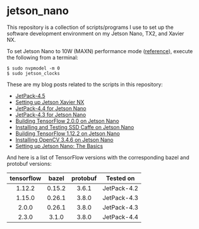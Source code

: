 # jetson_nano

This repository is a collection of scripts/programs I use to set up the software development environment on my Jetson Nano, TX2, and Xavier NX.

To set Jetson Nano to 10W (MAXN) performance mode ([reference](https://devtalk.nvidia.com/default/topic/1050377/jetson-nano/deep-learning-inference-benchmarking-instructions/)), execute the following from a terminal:

   ```shell
   $ sudo nvpmodel -m 0
   $ sudo jetson_clocks
   ```

These are my blog posts related to the scripts in this repository:

* [JetPack-4.5](https://jkjung-avt.github.io/jetpack-4.5/)
* [Setting up Jetson Xavier NX](https://jkjung-avt.github.io/setting-up-xavier-nx/)
* [JetPack-4.4 for Jetson Nano](https://jkjung-avt.github.io/jetpack-4.4/)
* [JetPack-4.3 for Jetson Nano](https://jkjung-avt.github.io/jetpack-4.3/)
* [Building TensorFlow 2.0.0 on Jetson Nano](https://jkjung-avt.github.io/build-tensorflow-2.0.0/)
* [Installing and Testing SSD Caffe on Jetson Nano](https://jkjung-avt.github.io/ssd-caffe-on-nano/)
* [Building TensorFlow 1.12.2 on Jetson Nano](https://jkjung-avt.github.io/build-tensorflow-1.12.2/)
* [Installing OpenCV 3.4.6 on Jetson Nano](https://jkjung-avt.github.io/opencv-on-nano/)
* [Setting up Jetson Nano: The Basics](https://jkjung-avt.github.io/setting-up-nano/)

And here is a list of TensorFlow versions with the corresponding bazel and protobuf versions:

| tensorflow |  bazel | protobuf |  Tested on  |
|:----------:|:------:|:--------:|:-----------:|
|   1.12.2   | 0.15.2 |   3.6.1  | JetPack-4.2 |
|   1.15.0   | 0.26.1 |   3.8.0  | JetPack-4.3 |
|    2.0.0   | 0.26.1 |   3.8.0  | JetPack-4.3 |
|    2.3.0   |  3.1.0 |   3.8.0  | JetPack-4.4 |
